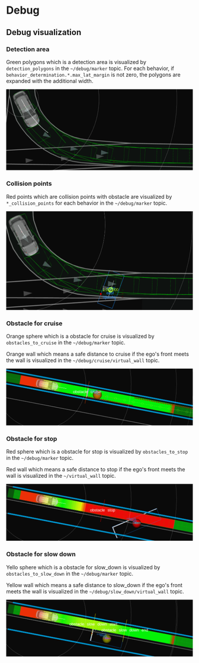 # Debug

## Debug visualization

### Detection area

Green polygons which is a detection area is visualized by `detection_polygons` in the `~/debug/marker` topic.
For each behavior, if `behavior_determination.*.max_lat_margin` is not zero, the polygons are expanded with the additional width.

![detection_area](../media/detection_area.png)

### Collision points

Red points which are collision points with obstacle are visualized by `*_collision_points` for each behavior in the `~/debug/marker` topic.

![collision_point](../media/collision_point.png)

### Obstacle for cruise

Orange sphere which is a obstacle for cruise is visualized by `obstacles_to_cruise` in the `~/debug/marker` topic.

Orange wall which means a safe distance to cruise if the ego's front meets the wall is visualized in the `~/debug/cruise/virtual_wall` topic.

![cruise_visualization](../media/cruise_visualization.png)

### Obstacle for stop

Red sphere which is a obstacle for stop is visualized by `obstacles_to_stop` in the `~/debug/marker` topic.

Red wall which means a safe distance to stop if the ego's front meets the wall is visualized in the `~/virtual_wall` topic.

![stop_visualization](../media/stop_visualization.png)

### Obstacle for slow down

Yello sphere which is a obstacle for slow_down is visualized by `obstacles_to_slow_down` in the `~/debug/marker` topic.

Yellow wall which means a safe distance to slow_down if the ego's front meets the wall is visualized in the `~/debug/slow_down/virtual_wall` topic.

![slow_down_visualization](../media/slow_down_visualization.png)

<!-- ### Obstacle ignored to cruise or stop intentionally -->

<!-- Green sphere which is a obstacle ignored intentionally to cruise or stop is visualized by `intentionally_ignored_obstacles` in the `~/debug/marker` topic. -->

<!-- ![intentionally_ignored_obstacle](../image/intentionally_ignored_obstacle.png) -->
